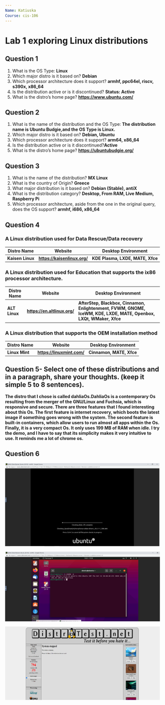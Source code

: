 ```yaml
---
Name: Katiuska
Course: cis-106
---
```


# Lab 1 exploring Linux distributions

## Question 1
1. What is the OS Type: **Linux**
2. Which major distro is it based on?  **Debian**
3. Which processor architecture does it support?  **armhf, ppc64el, riscv, s390x, x86_64**
4. Is the distribution active or is it discontinued? **Status: Active**
5. What is the distro’s home page?	**https://www.ubuntu.com/**


## Question 2
1. What is the name of the distribution and the OS Type: **The distribution name is Ubuntu Budgie,and the OS Type is Linux.**
2. Which major distro is it based on?  **Debian, Ubuntu**
3. Which processor architecture does it support?  **arm64, x86_64**
4. Is the distribution active or is it discontinued?**Active**
5. What is the distro’s home page? **https://ubuntubudgie.org/**


## Question 3
1. What is the name of the distribution? 	**MX Linux**
2. What is the country of Origin? **Greece**
3. What major distribution is it based on? **Debian (Stable), antiX**
4. What is the distribution category? **Desktop, From RAM, Live Medium, Raspberry Pi**
5. Which processor architecture, aside from the one in the original query, does the OS support?  **armhf, i686, x86_64**


## Question 4
### A Linux distribution used for Data Rescue/Data recovery
|Distro Name     |Website                     |Desktop Environment                     |
|----------------|----------------------------|----------------------------------------|
|**Kaisen Linux**|**https://kaisenlinux.org/**| **KDE Plasma, LXDE, MATE, Xfce**       |

### A Linux distribution used for Education that supports the ix86 processor architecture.
|Distro Name  |Website                     |Desktop Environment|
|-------------|----------------------------|-------------------|
|**ALT Linux**|**https://en.altlinux.org/**|**AfterStep, Blackbox, Cinnamon, Enlightenment, FVWM, GNOME, IceWM, KDE, LXDE, MATE, Openbox, LXQt, WMaker, Xfce**       |

### A Linux distribution that supports the OEM installation method

|Distro Name    |Website                   |Desktop Environment     |
|---------------|--------------------------|------------------------|
|**Linux Mint**	|**https://linuxmint.com/**|**Cinnamon, MATE, Xfce**|


## Question 5- Select one of these distributions and in a paragraph, share your thoughts. (keep it simple 5 to 8 sentences).

**The distro that I chose is called dahliaOs.DahliaOs is a contemporary Os resulting from the merger of the GNU/Linux and Fuchsia, which is responsive and secure. There are three features that I found interesting about this Os. The first feature is internet recovery, which boots the latest image if something goes wrong with the system. The second feature is built-in containers, which allow users to run almost all apps within the Os. Finally, it is a very compact Os. It only uses 199 MB of RAM when idle. I try the demo, and I have to say that its simplicity makes it very intuitive to use. It reminds me a lot of chrome os.**

## Question 6

![question6.1](q6.1.PNG)

![question6.2](q6.2.PNG)

![question6.3](q6.3.PNG)